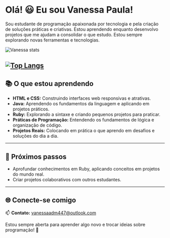 # Olá! 😃 Eu sou Vanessa Paula!

Sou estudante de programação apaixonada por tecnologia e pela criação de soluções práticas e criativas. Estou aprendendo enquanto desenvolvo projetos que me ajudam a consolidar o que estudo. Estou sempre explorando novas ferramentas e tecnologias.

![Vanessa stats](https://github-readme-stats.vercel.app/api?username=Dev-Vanessa24&show_icons=true&theme=radical)

[![Top Langs](https://github-readme-stats.vercel.app/api/top-langs/?username=Dev-Vanessa24)](https://github.com/anuraghazra/github-readme-stats)
---

## 📚 O que estou aprendendo  
- **HTML e CSS:** Construindo interfaces web responsivas e atrativas.
- **Java:** Aprendendo os fundamentos da linguagem e aplicando em projetos práticos.
- **Ruby:** Explorando a sintaxe e criando pequenos projetos para praticar.
- **Práticas de Programação:** Entendendo os fundamentos de lógica e organização de código.
- **Projetos Reais:** Colocando em prática o que aprendo em desafios e soluções do dia a dia.

---

## 🎯 Próximos passos  
- Aprofundar conhecimentos em Ruby, aplicando conceitos em projetos do mundo real.  
- Criar projetos colaborativos com outros estudantes.  

---

## 🌐 Conecte-se comigo  
📫 **Contato:** vanessaadm447@outlook.com  

Estou sempre aberta para aprender algo novo e trocar ideias sobre programação! 🚀



